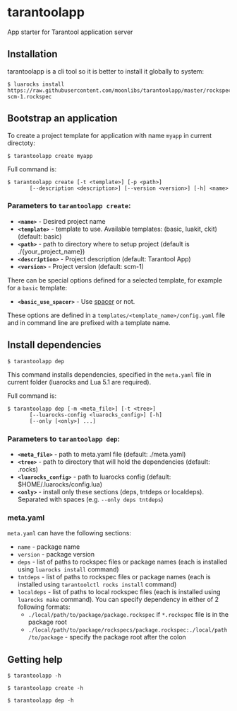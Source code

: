 # tarantoolapp
App starter for Tarantool application server


## Installation

tarantoolapp is a cli tool so it is better to install it globally to system:

```
$ luarocks install https://raw.githubusercontent.com/moonlibs/tarantoolapp/master/rockspecs/tarantoolapp-scm-1.rockspec
```

## Bootstrap an application

To create a project template for application with name `myapp` in current directoty:

```
$ tarantoolapp create myapp
```

Full command is:

```
$ tarantoolapp create [-t <template>] [-p <path>]
       [--description <description>] [--version <version>] [-h] <name>
```

### Parameters to `tarantoolapp create`:

* **`<name>`** - Desired project name
* **`<template>`** - template to use. Available templates: (basic, luakit, ckit) (default: basic)
* **`<path>`** - path to directory where to setup project (default is ./{your_project_name})
* **`<description>`** - Project description (default: Tarantool App)
* **`<version>`** - Project version (default: scm-1)

There can be special options defined for a selected template, for example for a `basic` template:

* **`<basic_use_spacer>`** - Use [spacer](https://github.com/igorcoding/tarantool-spacer) or not.

These options are defined in a `templates/<template_name>/config.yaml` file and in command line are prefixed with a template name.


## Install dependencies

```
$ tarantoolapp dep
```

This command installs dependencies, specified in the `meta.yaml` file in current folder (luarocks and Lua 5.1 are required).

Full command is:

```
$ tarantoolapp dep [-m <meta_file>] [-t <tree>]
       [--luarocks-config <luarocks_config>] [-h]
       [--only [<only>] ...]
```

### Parameters to `tarantoolapp dep`:

* **`<meta_file>`** - path to meta.yaml file (default: ./meta.yaml)
* **`<tree>`** - path to directory that will hold the dependencies (default: .rocks)
* **`<luarocks_config>`** - path to luarocks config (default: $HOME/.luarocks/config.lua)
* **`<only>`** - install only these sections (deps, tntdeps or localdeps). Separated with spaces (e.g. `--only deps tntdeps`)


### meta.yaml
`meta.yaml` can have the following sections:
* `name` - package name
* `version` - package version
* `deps` - list of paths to rockspec files or package names (each is installed using `luarocks install` command)
* `tntdeps` - list of paths to rockspec files or package names (each is installed using `tarantoolctl rocks install` command)
* `localdeps` - list of paths to local rockspec files (each is installed using `luarocks make` command). You can specify dependency in either of 2 following formats:
    - `./local/path/to/package/package.rockspec` if `*.rockspec` file is in the package root
    - `./local/path/to/package/rockspecs/package.rockspec:./local/path/to/package` - specify the package root after the colon

## Getting help

```
$ tarantoolapp -h
```

```
$ tarantoolapp create -h
```

```
$ tarantoolapp dep -h
```
